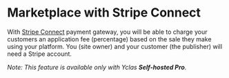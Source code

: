 # Marketplace with Stripe Connect

With  [Stripe Connect](https://stripe.com/connect)  payment gateway, you will be able to charge your customers an application fee (percentage) based on the sale they make using your platform. You (site owner) and your customer (the publisher) will need a Stripe account. 

*Note: This feature is available only with Yclas **Self-hosted Pro**.*
